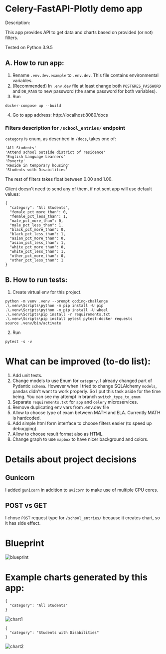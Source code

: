 # Celery-FastAPI-Plotly demo app

Description:

This app provides API to get data and charts based on provided (or not) filters.



Tested on Python 3.9.5


## A. How to run app:
1. Rename `.env.dev.example` to `.env.dev`. This file contains environmental variables.
2. (Recommended) In `.env.dev` file at least change both `POSTGRES_PASSWORD` and `DB_PASS` to new password (the same password for both variables).
3. Run 
```
docker-compose up --build
```
4. Go to app address:
http://localhost:8080/docs


### Filters description for `/school_entries/` endpoint

`category` is enum, as described in `/docs`, takes one of:
```
'All Students'
'Attend school outside district of residence'
'English Language Learners'
'Poverty'
'Reside in temporary housing'
'Students with Disabilities'
```


The rest of filters takes float between 0.00 and 1.00.


Client doesn't need to send any of them, if not sent app will use default values:

```
{
  "category": "All Students",
  "female_pct_more_than": 0,
  "female_pct_less_than": 1,
  "male_pct_more_than": 0,
  "male_pct_less_than": 1,
  "black_pct_more_than": 0,
  "black_pct_less_than": 1,
  "asian_pct_more_than": 0,
  "asian_pct_less_than": 1,
  "white_pct_more_than": 0,
  "white_pct_less_than": 1,
  "other_pct_more_than": 0,
  "other_pct_less_than": 1
}
```

## B. How to run tests:
1. Create virtual env for this project.
```
python -m venv .venv --prompt coding-challenge
.\.venv\Scripts\python -m pip install -U pip
.\.venv\Scripts\python -m pip install -U wheel
.\.venv\Scripts\pip install -r requirements.txt
.\.venv\Scripts\pip install pytest pytest-docker requests
source .venv/bin/activate
````
2. Run 
```
pytest -s -v
```



# What can be improved (to-do list):
1. Add unit tests.
2. Change models to use Enum for `category`.
I already changed part of Pydantic `schema`. However when I tried to change SQLAlchemy `models`, pandas didn't want to work properly. So I put this task aside for the time being.
You can see my attempt in branch `switch_type_to_enum`
3. Separate `requirements.txt` for `app` and `celery` microservices.
4. Remove duplicating env vars from .env.dev file 
5. Allow to choose type of exam between MATH and ELA. Currently MATH is hardcoded.
6. Add simple html form interface to choose filters easier (to speed up debugging).
7. Allow to choose result format also as HTML.
8. Change graph to use `mapbox` to have nicer background and colors.



# Details about project decisions

## Gunicorn
I added `gunicorn` in addition to `uvicorn` to make use of multiple CPU cores. 

## POST vs GET
I chose `POST` request type for `/school_entries/` because it creates chart, so it has side effect.



# Blueprint


![blueprint](./img/blueprint.png)




# Example charts generated by this app:

```
{
  "category": "All Students"
}
```
![chart1](./img/example_all_students.png)


```
{
  "category": "Students with Disabilities"
}
```
![chart2](./img/example_students_with_disabilities.png)



